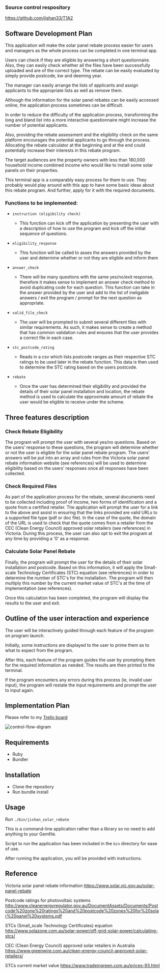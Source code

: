 ### Source control respository
https://github.com/jishan33/T1A2


Software Development Plan
--------------------------
This application will make the solar panel rebate process easier for users and managers as the whole process can be completed in one terminal app. 

Users can check if they are eligible by answering a short questionnaire. Also, they can easily check whether all the files have been successfully uploaded and are of the correct type. The rebate can be easily evaluated by simply provide postcode, kw and deeming year. 

The manager can easily arrange the lists of applicants and assign applicants to the appropriate lists as well as remove them.

Although the information for the solar panel rebates can be easily accessed online, the application process sometimes can be difficult.

In order to reduce the difficulty of the application process, transforming the long and bland list into a more interactive questionnaire might increase the number of potential applicants. 

Also, providing the rebate assessment and the eligibility check on the same platform encourages the potential applicants to go through the process. Allocating the rebate calculator at the beginning and at the end could potentially increase their interests in this rebate program.

The target audiences are the property owners with less than 180,000 household income combined income who would like to install some solar panels on their properties.  

This terminal app is a comparably easy process for them to use. They probably would play around with this app to have some basic ideas about this rebate program. And further, apply for it with the required documents.

### Functions to be implemented:
- `instruction (eligibility check)`
    - This function can kick off the application by presenting the user with a description of how to use the program and kick off the initial sequence of questions.
    
- `eligibility_response`
    - This function will be called to asses the answers provided by the user and determine whether or not they are eligible and inform them
- `answer_check`
    - There will be many questions with the same yes/no/exit response, therefore it makes sense to implement an answer check method to avoid duplicating code for each question. This function can take in the answer provided by the user and add to the list of ineligable answers / exit the program / prompt for the next question as appropriate.
- `valid_file_check`
    - The user will be prompted to submit several different files with similar requirements. As such, it makes sense to create a method that has common validation rules and ensures that the user provides a correct file in each case.
- `stc_postcode_rating`
    - Reads in a csv which lists postcode ranges as their respective STC ratings to be used later in the rebate function. This data is then used to determine the STC rating based on the users postcode. 
- `rebate`
    - Once the user has determined their eligibility and provided the details of their solar panel installation and location, the rebate method is used to calculate the approximate amount of rebate the user would be eligible to receive under the scheme.


Three features description
----------------------------
### Check Rebate Eligibility

The program will prompt the user with several yes/no questions. Based on the users’ response to these questions, the program will determine whether or not the user is eligible for the solar panel rebate program. The users’ answers will be put into an array and rules from the Victoria solar panel rebate information website (see references) will be used to determine eligibility based on the users’ responses once all responses have been collected.

### Check Required Files
As part of the application process for the rebate, several documents need to be collected including proof of income, two forms of identification and a quote from a certified retailer. The application will prompt the user for a link to the above and assist in ensuring that the links provided are valid URLs to a supported file type (pdf or doc file). In the case of the quote, the domain of the URL is used to check that the quote comes from a retailer from the CEC (Clean Energy Council) approved solar retailers (see references) in Victoria. During this process, the user can also opt to exit the program at any time by providing a '0' as a response.

### Calculate Solar Panel Rebate
Finally, the program will prompt the user for the details of their solar installation and postcode. Based on this information, it will apply the Small-scale Technology Certificates (STC) equation (see references) in order to determine the number of STC's for the installation. The program will then multiply this number by the current market value of STC's at the time of implementation (see references).

Once this calculation has been completed, the program will display the results to the user and exit.





 Outline of the user interaction and experience 
----------------------------
The user will be interactively guided through each feature of the program on program launch.

Initially, some instructions are displayed to the user to prime them as to what to expect from the program.

After this, each feature of the program guides the user by prompting them for the required information as needed. The results are then printed to the terminal.

If the program encounters any errors during this process (ie, invalid user input), the program will restate the input requirements and prompt the user to input again.




Implementation Plan
----------------------------

Please refer to my [Trello board](https://trello.com/b/QiHS8LxP/t1a2)


![control-flow-digram](./docs/control-flow-digram.png)



Requirements
---
  - Ruby
  - Bundler

Installation
----

 - Clone the repository
 - Run bundle install



Usage
---
Run `./bin/jishan_solar_rebate`


This is a command-line application rather than a library so no need to add anything to your Gemfile.

Script to run the application has been included in the `bin` directory for ease of use.

After running the application, you will be provided with instructions.


Reference
---------------------
 Victoria solar panel rebate information
https://www.solar.vic.gov.au/solar-panel-rebate

 Postcode ratings for photovoltaic systems 
http://www.cleanenergyregulator.gov.au/DocumentAssets/Documents/Postcode%20zone%20ratings%20and%20postcode%20zones%20for%20solar%20panel%20systems.pdf  

  STCs (Small_scale Technology Certificates) equation  
http://www.solazone.com.au/solar-power/off-grid-solar-power/calculating-stcs/

 CEC (Clean Energy Council) approved solar retailers in Australia
https://www.greenwire.com.au/clean-energy-council-approved-solar-retailers/

 STCs current market value
https://www.tradeingreen.com.au/prices-93.html

  

